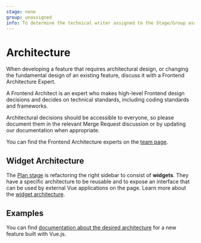 ```yaml
---
stage: none
group: unassigned
info: To determine the technical writer assigned to the Stage/Group associated with this page, see https://about.gitlab.com/handbook/engineering/ux/technical-writing/#assignments
---
```


# Architecture

When developing a feature that requires architectural design, or changing the fundamental design of an existing feature, discuss it with a Frontend Architecture Expert.

A Frontend Architect is an expert who makes high-level Frontend design decisions
and decides on technical standards, including coding standards and frameworks.

Architectural decisions should be accessible to everyone, so please document
them in the relevant Merge Request discussion or by updating our documentation
when appropriate.

You can find the Frontend Architecture experts on the [team page](https://about.gitlab.com/company/team/).

## Widget Architecture

The [Plan stage](https://about.gitlab.com/handbook/engineering/development/dev/fe-plan/)
is refactoring the right sidebar to consist of **widgets**. They have a specific architecture to be
reusable and to expose an interface that can be used by external Vue applications on the page.
Learn more about the [widget architecture](widgets.md).

## Examples

You can find [documentation about the desired architecture](vue.md) for a new
feature built with Vue.js.
